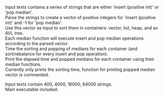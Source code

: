 Input texts contains a series of strings that are either 'insert (positive int)' or 'pop median'.  
Parse the strings to create a vector of positive integers for 'insert (positive int)' and -1 for 'pop median'.  
Use this vector as input to sort them in containers: vector, list, heap, and an AVL tree.  
Each median function will execute insert and pop median operations according to the parsed vector.  
Time the sorting and popping of medians for each container (and sort/rebalance for every insert and pop operation).  
Print the elapsed time and popped medians for each container using their median functions.  
Currently only prints the sorting time, function for printing popped median vector is commented. 

Input texts contain 400, 4000, 16000, 64000 strings.  
Main executable included.
